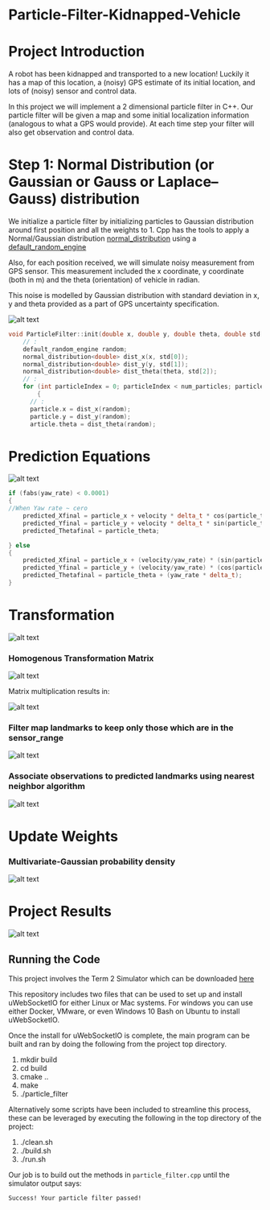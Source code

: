 # Particle-Filter-Kidnapped-Vehicle
[//]: # (Image References)

[image1]: ./images/normaldistribution.jpg "Normal Distribution"
[image2]: ./images/prediction-equations.png "Prediction Equations"
[image3]: ./images/coord_translation.png "coord translation"
[image4]: ./images/transformation_matrix.png "transformation matrix"
[image5]: ./images/homogeneous_matrix.png "homogeneous matrix"
[image6]: ./images/sensor_range.png "sensor range"
[image7]: ./images/nearestNeighbor.png "Nearest Neighbor"
[image8]: ./images/Multivariate-Gaussian.png "Multivariate Gaussian"
[image9]: ./images/ParticleFilter.png "Particle Filter"

# Project Introduction
A robot has been kidnapped and transported to a new location! Luckily it has a map of this location, a (noisy) GPS estimate of its initial location, and lots of (noisy) sensor and control data.

In this project we will implement a 2 dimensional particle filter in C++. Our particle filter will be given a map and some initial localization information (analogous to what a GPS would provide). At each time step your filter will also get observation and control data.

# Step 1: Normal Distribution (or Gaussian or Gauss or Laplace–Gauss) distribution

We initialize a particle filter by initializing particles to Gaussian distribution around first position and all the weights to 1.
Cpp has the tools to apply a Normal/Gaussian distribution [normal_distribution](http://en.cppreference.com/w/cpp/numeric/random/normal_distribution) using a [default_random_engine](http://www.cplusplus.com/reference/random/default_random_engine/)

Also, for each position received, we will simulate noisy measurement from GPS sensor. This measurement included the x coordinate, y coordinate (both in m) and the theta (orientation) of vehicle in radian. 

This noise is modelled by Gaussian distribution with standard deviation in x, y and theta provided as a part of GPS uncertainty specification.

![alt text][image1]

```Cpp
void ParticleFilter::init(double x, double y, double theta, double std[]) {
	// :
	default_random_engine random;
	normal_distribution<double> dist_x(x, std[0]);
	normal_distribution<double> dist_y(y, std[1]);
	normal_distribution<double> dist_theta(theta, std[2]);
	// :	
	for (int particleIndex = 0; particleIndex < num_particles; particleIndex++)
    	{
	  // :
	  particle.x = dist_x(random);
	  particle.y = dist_y(random);
	  article.theta = dist_theta(random);
```

# Prediction Equations
![alt text][image2]

```Cpp
if (fabs(yaw_rate) < 0.0001) 
{
//When Yaw rate ~ cero
	predicted_Xfinal = particle_x + velocity * delta_t * cos(particle_theta);
	predicted_Yfinal = particle_y + velocity * delta_t * sin(particle_theta);
	predicted_Thetafinal = particle_theta;

} else 
{
	predicted_Xfinal = particle_x + (velocity/yaw_rate) * (sin(particle_theta + (yaw_rate * delta_t)) - sin(particle_theta));
	predicted_Yfinal = particle_y + (velocity/yaw_rate) * (cos(particle_theta) - cos(particle_theta + (yaw_rate * delta_t)));
	predicted_Thetafinal = particle_theta + (yaw_rate * delta_t);
}
```

# Transformation
![alt text][image3]

### Homogenous Transformation Matrix
![alt text][image4]

Matrix multiplication results in:

![alt text][image5]

### Filter map landmarks to keep only those which are in the sensor_range
![alt text][image6]

### Associate observations to predicted landmarks using nearest neighbor algorithm
![alt text][image7]

# Update Weights
### Multivariate-Gaussian probability density
![alt text][image8]

# Project Results
![alt text][image9]

## Running the Code
This project involves the Term 2 Simulator which can be downloaded [here](https://github.com/udacity/self-driving-car-sim/releases)

This repository includes two files that can be used to set up and install uWebSocketIO for either Linux or Mac systems. For windows you can use either Docker, VMware, or even Windows 10 Bash on Ubuntu to install uWebSocketIO.

Once the install for uWebSocketIO is complete, the main program can be built and ran by doing the following from the project top directory.

1. mkdir build
2. cd build
3. cmake ..
4. make
5. ./particle_filter

Alternatively some scripts have been included to streamline this process, these can be leveraged by executing the following in the top directory of the project:

1. ./clean.sh
2. ./build.sh
3. ./run.sh

Our job is to build out the methods in `particle_filter.cpp` until the simulator output says:

```
Success! Your particle filter passed!
```
